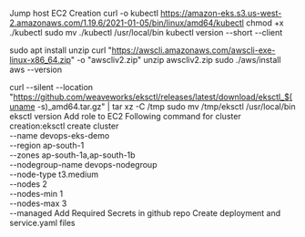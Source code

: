 Jump host EC2 Creation
curl -o kubectl https://amazon-eks.s3.us-west-2.amazonaws.com/1.19.6/2021-01-05/bin/linux/amd64/kubectl
chmod +x ./kubectl
sudo mv ./kubectl /usr/local/bin
kubectl version --short --client

sudo apt install unzip
curl "https://awscli.amazonaws.com/awscli-exe-linux-x86_64.zip" -o "awscliv2.zip"
unzip awscliv2.zip
sudo ./aws/install
aws --version

curl --silent --location "https://github.com/weaveworks/eksctl/releases/latest/download/eksctl_$(uname -s)_amd64.tar.gz" | tar xz -C /tmp
sudo mv /tmp/eksctl /usr/local/bin
eksctl version
Add role to EC2
Following command for cluster creation:eksctl create cluster \
  --name devops-eks-demo \
  --region ap-south-1 \
  --zones ap-south-1a,ap-south-1b \
  --nodegroup-name devops-nodegroup \
  --node-type t3.medium \
  --nodes 2 \
  --nodes-min 1 \
  --nodes-max 3 \
  --managed
Add Required Secrets in github repo
Create deployment and service.yaml files

